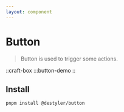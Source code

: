```yaml
---
layout: component
---
```


# Button

> Button is used to trigger some actions.

::craft-box
:::button-demo
::

## Install

```bash
pnpm install @destyler/button
```
